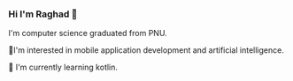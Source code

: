 ### Hi I'm Raghad 👋

I'm computer science graduated from PNU.

🔭I'm interested in mobile application development and artificial intelligence.

🌱 I'm currently learning kotlin.
